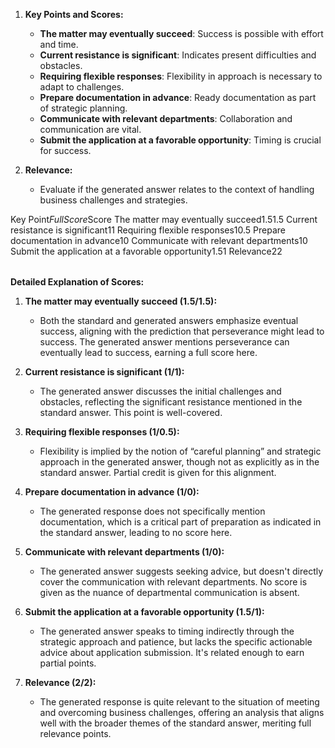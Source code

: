 1. **Key Points and Scores:**

   - **The matter may eventually succeed**: Success is possible with effort and time.
   - **Current resistance is significant**: Indicates present difficulties and obstacles.
   - **Requiring flexible responses**: Flexibility in approach is necessary to adapt to challenges.
   - **Prepare documentation in advance**: Ready documentation as part of strategic planning.
   - **Communicate with relevant departments**: Collaboration and communication are vital.
   - **Submit the application at a favorable opportunity**: Timing is crucial for success.

2. **Relevance:** 

   - Evaluate if the generated answer relates to the context of handling business challenges and strategies.

<table>

Key Point$Full Score$Score
The matter may eventually succeed$1.5$1.5
Current resistance is significant$1$1
Requiring flexible responses$1$0.5
Prepare documentation in advance$1$0
Communicate with relevant departments$1$0
Submit the application at a favorable opportunity$1.5$1
Relevance$2$2

</table>


**Detailed Explanation of Scores:**

1. **The matter may eventually succeed (1.5/1.5):** 
   - Both the standard and generated answers emphasize eventual success, aligning with the prediction that perseverance might lead to success. The generated answer mentions perseverance can eventually lead to success, earning a full score here.

2. **Current resistance is significant (1/1):**
   - The generated answer discusses the initial challenges and obstacles, reflecting the significant resistance mentioned in the standard answer. This point is well-covered.

3. **Requiring flexible responses (1/0.5):**
   - Flexibility is implied by the notion of “careful planning” and strategic approach in the generated answer, though not as explicitly as in the standard answer. Partial credit is given for this alignment.

4. **Prepare documentation in advance (1/0):**
   - The generated response does not specifically mention documentation, which is a critical part of preparation as indicated in the standard answer, leading to no score here.

5. **Communicate with relevant departments (1/0):**
   - The generated answer suggests seeking advice, but doesn't directly cover the communication with relevant departments. No score is given as the nuance of departmental communication is absent.

6. **Submit the application at a favorable opportunity (1.5/1):**
   - The generated answer speaks to timing indirectly through the strategic approach and patience, but lacks the specific actionable advice about application submission. It's related enough to earn partial points.

7. **Relevance (2/2):** 
   - The generated response is quite relevant to the situation of meeting and overcoming business challenges, offering an analysis that aligns well with the broader themes of the standard answer, meriting full relevance points.
